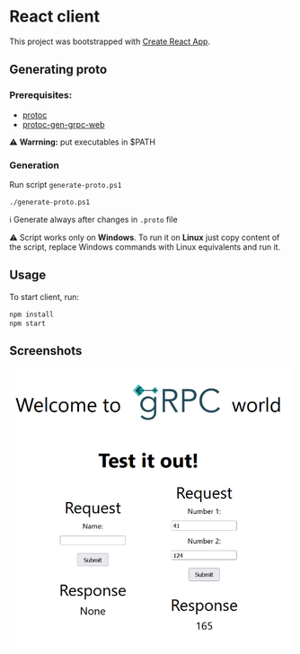 # React client

This project was bootstrapped with [Create React App](https://github.com/facebook/create-react-app). 

## Generating proto
### Prerequisites:
* [protoc](https://github.com/protocolbuffers/protobuf/releases)
* [protoc-gen-grpc-web](https://github.com/grpc/grpc-web/releases)

⚠️ **Warrning:** put executables in $PATH

### Generation
Run script `generate-proto.ps1`

    ./generate-proto.ps1

ℹ️ Generate always after changes in `.proto` file

⚠️ Script works only on **Windows**. To run it on **Linux** just copy content of the script, replace Windows commands with Linux equivalents and run it.

## Usage
To start client, run:

    npm install
    npm start

## Screenshots

![gRPC-client-server-PoC](documentation/frontend-view.png)
